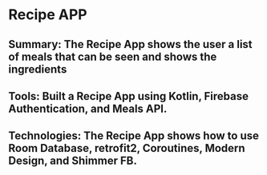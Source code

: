 # Recipe APP

## Summary: The Recipe App shows the user a list of meals that can be seen and shows the ingredients

## Tools: Built a Recipe App using Kotlin, Firebase Authentication, and Meals API.

## Technologies: The Recipe App shows how to use Room Database, retrofit2, Coroutines, Modern Design, and Shimmer FB.
